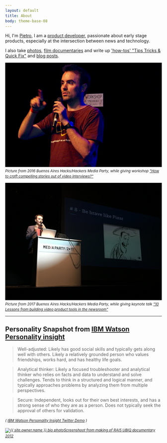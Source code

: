 ```yaml
---
layout: default
title: About
body: theme-base-08
---
```


Hi, I'm <a href="https://uk.linkedin.com/in/{{ site.owner.linkedin }}" target="_blank">Pietro</a>, I am a <a href="/categories/tech">product developer</a>, passionate about early stage products, especially at the intersection between news and technology. 

<!-- 

---

## Most recently I made, in chronological order 

- [quickQuote](), an open-source project to make it easier and faster for journalists to identify and create an interactive video quote. 

- Captions Burner, a tool to burn captions (from an srt file) onto video without the need of a video editing software. 

- And Open source rig for annotated articles for live TV fact checking 
	- later refactored as a standalone app

- I organised textAV, a 3 day working group in NYC gathering practitioners working in the area of online audio and video, with a particular focus on the use of captions and transcripts to facilitate and speed up the production process.

- Captioning app, on the back of textAV made a working proof of concept of an app that speeds up the captioning process. 

- Fact2, contracted to make an open source transcription text editor, for proofreaders to correct automated transcriptions from speech to text services. 
 -->

I also take  <a href="/categories/photos"> photos</a>,  <a href="/categories/video"> film documentaries</a> and write up <a href="/categories/ttqf"> 'how-tos' "Tips Tricks & Quick Fix"</a> and <a href="/categories/blog"> blog posts</a>.




<!-- 
Pietro Passarelli is a product developer, with a mixed background in anthropology, documentary films and computer science. 

While working in broadcast documentaries for BBC and Channel 4 Pietro noticed the convergence of video production and software development and did an MSc in Computer Science at UCL. He then worked as newsroom developer at the Times & Sunday Times where he developed quickQuote an open-source project to make it easier and faster for journalists to identify and create an interactive video quote. 

He was one of the 2016 Knight-Mozilla fellow with Open News at Vox Media. Where he worked on video tools to speed up the production process, such as autoEdit, a tool that more then halves the time it takes to edit video interviews. 
 -->


<!-- Picture from BA media party with mic -->

![Pietro Buenos Aires Media Party Workshop](/img/about/pietro_ba.png)
<i><small>Picture from 2016 Buenos Aires Hacks/Hackers Media Party, while giving workshop ["How to craft compelling stories out of video interviews?"](/wip_london_july2016.html)</small></i>

<!-- BA 17 -->
![Pietro Buenos Aires Media Party Keynote](/img/about/pietro_8.jpg)
<i><small>Picture from 2017 Buenos Aires Hacks/Hackers Media Party, while giving keynote talk ["10 Lessons from building video product tools in the newsroom"](/10-lessons-video-tools-ba.html)</small></i>


---

## Personality Snapshot from [IBM Watson Personality insight](https://personality-insights-livedemo.mybluemix.net/) 


> Well-adjusted: Likely has good social skills and typically gets along well with others. Likely a relatively grounded person who values friendships, works hard, and has healthy life goals.

> Analytical thinker: Likely a focused troubleshooter and analytical thinker who relies on facts and data to understand and solve challenges. Tends to think in a structured and logical manner, and typically approaches problems by analyzing them from multiple perspectives.

> Secure: Independent, looks out for their own best interests, and has a strong sense of who they are as a person. Does not typically seek the approval of others for validation.

<small><i>( [IBM Watson Personality Insight Twitter Demo](https://tweetmewatson.mybluemix.net/) ) </i></small>

<i><small><a href="{{ site.url }}/UBIQInteractive.html" target="_blank">
<img src="{{ site.url }}/img/{{ site.owner.about }}" alt="{{ site.owner.name }} bio photo" class="img-rounded  img-responsive ">Screenshoot from making of RAI5 UBIQ documentary 2012 </a></small></i>


